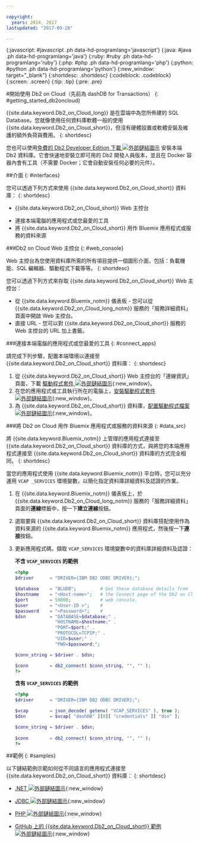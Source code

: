 ```yaml
---

copyright:
  years: 2014, 2017
lastupdated: "2017-09-28"

---
```


<!-- Attribute definitions --> 
{:javascript: #javascript .ph data-hd-programlang='javascript'}
{:java: #java .ph data-hd-programlang='java'}
{:ruby: #ruby .ph data-hd-programlang='ruby'}
{:php: #php .ph data-hd-programlang='php'}
{:python: #python .ph data-hd-programlang='python'}
{:new_window: target="_blank"}
{:shortdesc: .shortdesc}
{:codeblock: .codeblock}
{:screen: .screen}
{:tip: .tip}
{:pre: .pre}

#開始使用 Db2 on Cloud（先前為 dashDB for Transactions）
{: #getting_started_db2oncloud}

{{site.data.keyword.Db2_on_Cloud_long}} 是在雲端中為您所佈建的 SQL Database。您就像使用任何資料庫軟體一般的使用 {{site.data.keyword.Db2_on_Cloud_short}}，但沒有硬體設置或軟體安裝及維護的額外負荷與費用。
{: shortdesc}

您也可以使用[免費的 Db2 Developer Edition 下載 ![外部鏈結圖示](../../icons/launch-glyph.svg "外部鏈結圖示")](https://www.ibm.com/us-en/marketplace/ibm-db2-direct-and-developer-editions) 安裝本端 Db2 資料庫。它會快速地安裝立即可用的 Db2 開發人員版本，並且在 Docker 容器內會有工具（不需要 Docker；它會自動安裝任何必要的元件）。 

##介面
{: #interfaces}

您可以透過下列方式來使用 {{site.data.keyword.Db2_on_Cloud_short}} 資料庫：
{: shortdesc}

   * {{site.data.keyword.Db2_on_Cloud_short}} Web 主控台
<!--   * REST APIs -->
   * 連接本端電腦的應用程式或您最愛的工具
   * 將 {{site.data.keyword.Db2_on_Cloud_short}} 用作 Bluemix 應用程式或服務的資料來源

###Db2 on Cloud Web 主控台
{: #web_console}

Web 主控台為您使用資料庫所需的所有項目提供一個圖形介面，包括：負載機能、SQL 編輯器、驅動程式下載等等。
{: shortdesc}

<!-- ![View of Db2 on Cloud web console dashboard page](images/console_v2.png) -->
<!-- ![View of {{site.data.keyword.dashdbshort_notm}} web console dashboard page](images/console_v2.jpg) -->

<!-- Click the link to take a tour of the Db2 web console: [General tour ![External link icon](../../icons/launch-glyph.svg "External link icon")](http://ibm.biz/dashdb-general-quick-tour){:new_window}. -->

您可以透過下列方式來存取 {{site.data.keyword.Db2_on_Cloud_short}} Web 主控台：
   * 從 {{site.data.keyword.Bluemix_notm}} 儀表板 - 您可以從 {{site.data.keyword.Db2_on_Cloud_long_notm}} 服務的「服務詳細資料」頁面中開啟 Web 主控台。
   * 直接 URL - 您可以對 {{site.data.keyword.Db2_on_Cloud_short}} 服務的 Web 主控台的 URL 加上書籤。

<!-- ###REST APIs
{: #apis}

With Db2 Warehouse plans, you can perform tasks related to file management, loading data, and running R scripts by using the [Db2 Warehouse REST API ![External link icon](../../icons/launch-glyph.svg "External link icon")](http://ibm.biz/dashdb-api){:new_window}.
{: shortdesc} -->

###連接本端電腦的應用程式或您最愛的工具
{: #connect_apps}

請完成下列步驟，配置本端環境以連接至 {{site.data.keyword.Db2_on_Cloud_short}} 資料庫：
{: shortdesc}

1. 從 {{site.data.keyword.Db2_on_Cloud_short}} Web 主控台的「連線資訊」頁面，下載 [ 驅動程式套件 ![外部鏈結圖示](../../icons/launch-glyph.svg "外部鏈結圖示")](https://www.ibm.com/support/knowledgecenter/SS6NHC/com.ibm.swg.im.dashdb.doc/connecting/connect_driver_package.html){:new_window}。
2. 在您的應用程式或工具執行所在的電腦上，[安裝驅動程式套件 ![外部鏈結圖示](../../icons/launch-glyph.svg "外部鏈結圖示")](https://www.ibm.com/support/knowledgecenter/SS6NHC/com.ibm.swg.im.dashdb.doc/connecting/connect_driver_package_install.html){:new_window}。
3. 為 {{site.data.keyword.Db2_on_Cloud_short}} 資料庫，[配置驅動程式檔案 ![外部鏈結圖示](../../icons/launch-glyph.svg "外部鏈結圖示")](https://www.ibm.com/support/knowledgecenter/en/SS6NHC/com.ibm.swg.im.dashdb.doc/connecting/connect_driver_package_config.html){:new_window}。

###將 Db2 on Cloud 用作 Bluemix 應用程式或服務的資料來源
{: #data_src}

將 {{site.data.keyword.Bluemix_notm}} 上管理的應用程式連接至 {{site.data.keyword.Db2_on_Cloud_short}} 資料庫的方式，與將您的本端應用程式連接至 {{site.data.keyword.Db2_on_Cloud_short}} 資料庫的方式完全相同。
{: shortdesc}

當您的應用程式使用 {{site.data.keyword.Bluemix_notm}} 平台時，您可以充分運用 `VCAP _SERVICES` 環境變數，以簡化指定資料庫詳細資料及認證的作業。
1. 在 {{site.data.keyword.Bluemix_notm}} 儀表板上，於 {{site.data.keyword.Db2_on_Cloud_long_notm}} 服務的「服務詳細資料」頁面的**連線**標籤中，按一下**建立連線**按鈕。
2. 選取要與 {{site.data.keyword.Db2_on_Cloud_short}} 資料庫搭配使用作為資料來源的 {{site.data.keyword.Bluemix_notm}} 應用程式，然後按一下**連接**按鈕。
3. 更新應用程式碼，擷取 `VCAP_SERVICES` 環境變數中的資料庫詳細資料及認證：

    **不含 `VCAP_SERVICES` 的範例**

    ```php
    <?php
    $driver      = "DRIVER={IBM DB2 ODBC DRIVER};";

    $database    = "BLUDB";         # Get these database details from
    $hostname    = "<Host-name>";   # the Connect page of the Db2 on Cloud
    $port        = 50000;           # web console.
    $user        = "<User-ID >";    #
    $password    = "<Password>";    #
    $dsn         = "DATABASE=$database;" .
                   "HOSTNAME=$hostname;" .
                   "PORT=$port;" .
                   "PROTOCOL=TCPIP;" .
                   "UID=$user;" .
                   "PWD=$password;";

    $conn_string = $driver . $dsn;

    $conn        = db2_connect( $conn_string, "", "" );
    ?>
    ```

    **含有 `VCAP_SERVICES` 的範例**

    ```php
    <?php
    $driver      = "DRIVER={IBM DB2 ODBC DRIVER};";

    $vcap        = json_decode( getenv( "VCAP_SERVICES" ), true );
    $dsn         = $vcap[ "dashDB" ][0][ "credentials" ][ "dsn" ];

    $conn_string = $driver . $dsn;
                                   
    $conn        = db2_connect( $conn_string, "", "" );
    ?>
    ```

##範例
{: #samples}

以下鏈結範例示範如何從不同語言的應用程式連接至 {{site.data.keyword.Db2_on_Cloud_short}} 資料庫：
{: shortdesc}

   * [.NET ![外部鏈結圖示](../../icons/launch-glyph.svg "外部鏈結圖示")](https://www.ibm.com/support/knowledgecenter/SS6NHC/com.ibm.swg.im.dashdb.doc/connecting/connect_connecting__net_applications.html){:new_window}
<!-- * [JAVA ![External link icon](../../icons/launch-glyph.svg "External link icon")](https://www.ibm.com/support/knowledgecenter/SS6NHC/com.ibm.swg.im.dashdb.doc/connecting/connect_connecting_java.html){:new_window} -->
   * [JDBC ![外部鏈結圖示](../../icons/launch-glyph.svg "外部鏈結圖示")](https://www.ibm.com/support/knowledgecenter/SS6NHC/com.ibm.swg.im.dashdb.doc/connecting/connect_connecting_jdbc_applications.html){:new_window}
<!-- * [Node.js ![External link icon](../../icons/launch-glyph.svg "External link icon")](https://www.ibm.com/support/knowledgecenter/SS6NHC/com.ibm.swg.im.dashdb.doc/connecting/connect_connecting_nodejs.html){:new_window} -->
   * [PHP ![外部鏈結圖示](../../icons/launch-glyph.svg "外部鏈結圖示")](https://www.ibm.com/support/knowledgecenter/SS6NHC/com.ibm.swg.im.dashdb.doc/connecting/connect_connecting_php.html){:new_window}
<!-- * [Python ![External link icon](../../icons/launch-glyph.svg "External link icon")](https://www.ibm.com/support/knowledgecenter/SS6NHC/com.ibm.swg.im.dashdb.doc/connecting/connect_connecting_python.html){:new_window} -->
   * [GitHub 上的 {{site.data.keyword.Db2_on_Cloud_short}} 範例 ![外部鏈結圖示](../../icons/launch-glyph.svg "外部鏈結圖示")](https://github.com/IBM-Bluemix/dashdb-nodejs-helloworld){:new_window}


